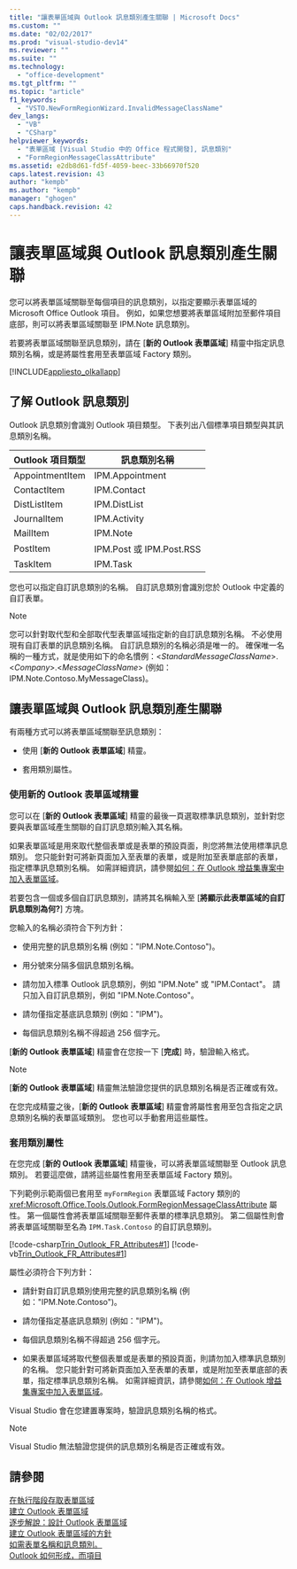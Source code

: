```yaml
---
title: "讓表單區域與 Outlook 訊息類別產生關聯 | Microsoft Docs"
ms.custom: ""
ms.date: "02/02/2017"
ms.prod: "visual-studio-dev14"
ms.reviewer: ""
ms.suite: ""
ms.technology: 
  - "office-development"
ms.tgt_pltfrm: ""
ms.topic: "article"
f1_keywords: 
  - "VSTO.NewFormRegionWizard.InvalidMessageClassName"
dev_langs: 
  - "VB"
  - "CSharp"
helpviewer_keywords: 
  - "表單區域 [Visual Studio 中的 Office 程式開發], 訊息類別"
  - "FormRegionMessageClassAttribute"
ms.assetid: e2db8d61-fd5f-4059-beec-33b66970f520
caps.latest.revision: 43
author: "kempb"
ms.author: "kempb"
manager: "ghogen"
caps.handback.revision: 42
---
```

# 讓表單區域與 Outlook 訊息類別產生關聯
  您可以將表單區域關聯至每個項目的訊息類別，以指定要顯示表單區域的 Microsoft Office Outlook 項目。  例如，如果您想要將表單區域附加至郵件項目底部，則可以將表單區域關聯至 IPM.Note 訊息類別。  
  
 若要將表單區域關聯至訊息類別，請在 \[**新的 Outlook 表單區域**\] 精靈中指定訊息類別名稱，或是將屬性套用至表單區域 Factory 類別。  
  
 [!INCLUDE[appliesto_olkallapp](../vsto/includes/appliesto-olkallapp-md.md)]  
  
## 了解 Outlook 訊息類別  
 Outlook 訊息類別會識別 Outlook 項目類型。  下表列出八個標準項目類型與其訊息類別名稱。  
  
|Outlook 項目類型|訊息類別名稱|  
|------------------|------------|  
|AppointmentItem|IPM.Appointment|  
|ContactItem|IPM.Contact|  
|DistListItem|IPM.DistList|  
|JournalItem|IPM.Activity|  
|MailItem|IPM.Note|  
|PostItem|IPM.Post 或 IPM.Post.RSS|  
|TaskItem|IPM.Task|  
  
 您也可以指定自訂訊息類別的名稱。  自訂訊息類別會識別您於 Outlook 中定義的自訂表單。  
  
> [!NOTE]  
>  您可以針對取代型和全部取代型表單區域指定新的自訂訊息類別名稱。  不必使用現有自訂表單的訊息類別名稱。  自訂訊息類別的名稱必須是唯一的。  確保唯一名稱的一種方式，就是使用如下的命名慣例：\<*StandardMessageClassName*\>.\<*Company*\>.\<*MessageClassName*\> \(例如：IPM.Note.Contoso.MyMessageClass\)。  
  
## 讓表單區域與 Outlook 訊息類別產生關聯  
 有兩種方式可以將表單區域關聯至訊息類別：  
  
-   使用 \[**新的 Outlook 表單區域**\] 精靈。  
  
-   套用類別屬性。  
  
### 使用新的 Outlook 表單區域精靈  
 您可以在 \[**新的 Outlook 表單區域**\] 精靈的最後一頁選取標準訊息類別，並針對您要與表單區域產生關聯的自訂訊息類別輸入其名稱。  
  
 如果表單區域是用來取代整個表單或是表單的預設頁面，則您將無法使用標準訊息類別。  您只能針對可將新頁面加入至表單的表單，或是附加至表單底部的表單，指定標準訊息類別名稱。  如需詳細資訊，請參閱[如何：在 Outlook 增益集專案中加入表單區域](../vsto/how-to-add-a-form-region-to-an-outlook-add-in-project.md)。  
  
 若要包含一個或多個自訂訊息類別，請將其名稱輸入至 \[**將顯示此表單區域的自訂訊息類別為何?**\] 方塊。  
  
 您輸入的名稱必須符合下列方針：  
  
-   使用完整的訊息類別名稱 \(例如："IPM.Note.Contoso"\)。  
  
-   用分號來分隔多個訊息類別名稱。  
  
-   請勿加入標準 Outlook 訊息類別，例如 "IPM.Note" 或 "IPM.Contact"。  請只加入自訂訊息類別，例如 "IPM.Note.Contoso"。  
  
-   請勿僅指定基底訊息類別 \(例如："IPM"\)。  
  
-   每個訊息類別名稱不得超過 256 個字元。  
  
 \[**新的 Outlook 表單區域**\] 精靈會在您按一下 \[**完成**\] 時，驗證輸入格式。  
  
> [!NOTE]  
>  \[**新的 Outlook 表單區域**\] 精靈無法驗證您提供的訊息類別名稱是否正確或有效。  
  
 在您完成精靈之後，\[**新的 Outlook 表單區域**\] 精靈會將屬性套用至包含指定之訊息類別名稱的表單區域類別。  您也可以手動套用這些屬性。  
  
### 套用類別屬性  
 在您完成 \[**新的 Outlook 表單區域**\] 精靈後，可以將表單區域關聯至 Outlook 訊息類別。  若要這麼做，請將這些屬性套用至表單區域 Factory 類別。  
  
 下列範例示範兩個已套用至 `myFormRegion` 表單區域 Factory 類別的 <xref:Microsoft.Office.Tools.Outlook.FormRegionMessageClassAttribute> 屬性。  第一個屬性會將表單區域關聯至郵件表單的標準訊息類別。  第二個屬性則會將表單區域關聯至名為 `IPM.Task.Contoso` 的自訂訊息類別。  
  
 [!code-csharp[Trin_Outlook_FR_Attributes#1](../snippets/csharp/VS_Snippets_OfficeSP/Trin_Outlook_FR_Attributes/CS/FormRegion1.cs#1)]
 [!code-vb[Trin_Outlook_FR_Attributes#1](../snippets/visualbasic/VS_Snippets_OfficeSP/Trin_Outlook_FR_Attributes/VB/FormRegion1.vb#1)]  
  
 屬性必須符合下列方針：  
  
-   請針對自訂訊息類別使用完整的訊息類別名稱 \(例如："IPM.Note.Contoso"\)。  
  
-   請勿僅指定基底訊息類別 \(例如："IPM"\)。  
  
-   每個訊息類別名稱不得超過 256 個字元。  
  
-   如果表單區域將取代整個表單或是表單的預設頁面，則請勿加入標準訊息類別的名稱。  您只能針對可將新頁面加入至表單的表單，或是附加至表單底部的表單，指定標準訊息類別名稱。  如需詳細資訊，請參閱[如何：在 Outlook 增益集專案中加入表單區域](../vsto/how-to-add-a-form-region-to-an-outlook-add-in-project.md)。  
  
 Visual Studio 會在您建置專案時，驗證訊息類別名稱的格式。  
  
> [!NOTE]  
>  Visual Studio 無法驗證您提供的訊息類別名稱是否正確或有效。  
  
## 請參閱  
 [在執行階段存取表單區域](../vsto/accessing-a-form-region-at-run-time.md)   
 [建立 Outlook 表單區域](../vsto/creating-outlook-form-regions.md)   
 [逐步解說：設計 Outlook 表單區域](../vsto/walkthrough-designing-an-outlook-form-region.md)   
 [建立 Outlook 表單區域的方針](../vsto/guidelines-for-creating-outlook-form-regions.md)   
 [如需表單名稱和訊息類別。](HV01044315)   
 [Outlook 如何形成，而項目](HV01044298)  
  
  